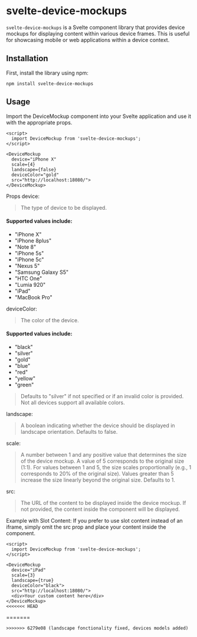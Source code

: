 # svelte-device-mockups

`svelte-device-mockups` is a Svelte component library that provides device mockups for displaying content within various device frames. This is useful for showcasing mobile or web applications within a device context.

## Installation

First, install the library using npm:
```
npm install svelte-device-mockups
```
## Usage
Import the DeviceMockup component into your Svelte application and use it with the appropriate props.

```
<script>
  import DeviceMockup from 'svelte-device-mockups';
</script>

<DeviceMockup 
  device="iPhone X" 
  scale={4} 
  landscape={false} 
  deviceColor="gold" 
  src="http://localhost:18080/">
</DeviceMockup>
```

Props device: 
> The type of device to be displayed. 

#### Supported values include:
 - "iPhone X"
 - "iPhone 8plus"
 - "Note 8"
 - "iPhone 5s"
 - "iPhone 5c"
 - "Nexus 5"
 - "Samsung Galaxy S5"
 - "HTC One"
 - "Lumia 920"
 - "iPad"
 - "MacBook Pro"

deviceColor:
>The color of the device.

#### Supported values include:
 - "black"
 - "silver"
 - "gold"
 - "blue"
 - "red"
 - "yellow"
 - "green"
   
> Defaults to "silver" if not specified or if an invalid color is provided.
> Not all devices support all available colors.

landscape:
>A boolean indicating whether the device should be displayed in landscape orientation. Defaults to false.

scale:
> A number between 1 and any positive value that determines the size of the device mockup. A value of 5 corresponds to the original size (1:1). For values between 1 and 5, the size scales proportionally (e.g., 1 corresponds to 20% of the original size). Values greater than 5 increase the size linearly beyond the original size. Defaults to 1.

src:
> The URL of the content to be displayed inside the device mockup. If not provided, the content inside the <DeviceMockup> component will be displayed.

Example with Slot Content:
If you prefer to use slot content instead of an iframe, simply omit the src prop and place your content inside the <DeviceMockup> component.

```
<script>
  import DeviceMockup from 'svelte-device-mockups';
</script>

<DeviceMockup 
  device="iPad" 
  scale={3} 
  landscape={true} 
  deviceColor="black">
  src="http://localhost:18080/">
  <div>Your custom content here</div>
</DeviceMockup>
<<<<<<< HEAD
```
=======
```
>>>>>>> 6279e08 (landscape fonctionality fixed, devices models added)
